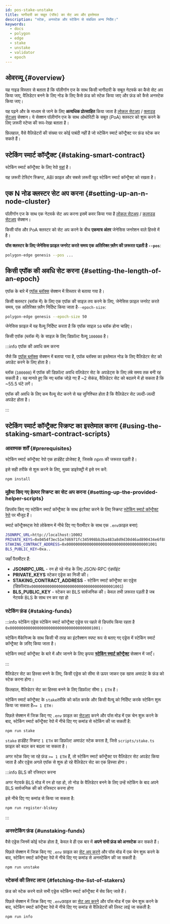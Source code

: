 ```yaml
---
id: pos-stake-unstake
title: भागीदारी का सबूत (पॉस) का सेट अप और इस्तेमाल
description: "स्टेक, अनस्टेक और स्टेकिंग से संबंधित अन्य निर्देश।"
keywords:
  - docs
  - polygon
  - edge
  - stake
  - unstake
  - validator
  - epoch
---
```


## ओवरव्यू {#overview}

यह गाइड विस्तार से बताता है कि पॉलीगॉन एज के साथ किसी भागीदारी के सबूत नेटवर्क का कैसे सेट अप किया जाए, वैलिडेटर बनने के लिए नोड के लिए
कैसे फ़ंड को स्टेक किया जाए और फ़ंड को कैसे अनस्टेक किया जाए।

यह पढ़ने और के माध्यम से जाने के लिए **अत्यधिक प्रोत्साहित** किया जाता है [लोकल सेटअप](/docs/edge/get-started/set-up-ibft-locally)
/ [क्लाउड सेटअप](/docs/edge/get-started/set-up-ibft-on-the-cloud)
सेक्शन। ये सेक्शन पॉलीगॉन एज के साथ ऑथोरिटी के सबूत (PoA) क्लस्टर को शुरू करने के लिए ज़रूरी स्टेप्स की
रूप-रेखा बताता है।

फ़िलहाल, वैसे वैलिडेटरों की संख्या पर कोई पाबंदी नहीं है जो स्टेकिंग स्मार्ट कॉन्ट्रैक्ट पर फ़ंड स्टेक कर सकते हैं।

## स्टेकिंग स्मार्ट कॉन्ट्रैक्ट {#staking-smart-contract}

स्टेकिंग स्मार्ट कॉन्ट्रैक्ट के लिए रेपो [यहां](https://github.com/0xPolygon/staking-contracts) है।

यह ज़रूरी टेस्टिंग स्क्रिप्ट, ABI फ़ाइल और सबसे ज़रूरी खुद स्टेकिंग स्मार्ट कॉन्ट्रैक्ट को रखता है।

## एक N नोड क्लस्टर सेट अप करना {#setting-up-an-n-node-cluster}

पॉलीगॉन एज के साथ एक नेटवर्क सेट अप करना इसमें कवर किया गया है
[लोकल सेटअप](/docs/edge/get-started/set-up-ibft-locally)
/ [कलाउड सेटअप](/docs/edge/get-started/set-up-ibft-on-the-cloud) सेक्शन।

किसी पॉस और PoA क्लस्टर को सेट अप करने के बीच **एकमात्र अंतर** जेनेसिस जनरेशन वाले हिस्से में है।

**पॉस क्लस्टर के लिए जेनेसिस फ़ाइल जनरेट करते समय एक अतिरिक्त फ़्लैग की ज़रूरत पड़ती है `--pos`**:

```bash
polygon-edge genesis --pos ...
```

## किसी एपॉक की अवधि सेट करना {#setting-the-length-of-an-epoch}

एपॉक के बारे में [एपॉक ब्लॉक्स](/docs/edge/consensus/pos-concepts#epoch-blocks) सेक्शन में विस्तार से बताया गया है।

किसी क्लस्टर (ब्लॉक में) के लिए एक एपॉक की साइज़ तय करने के लिए, जेनेसिस फ़ाइल जनरेट करते समय, एक अतिरिक्त फ़्लैग
निर्दिष्ट किया जाता है`--epoch-size`:

```bash
polygon-edge genesis --epoch-size 50
```

जेनेसिस फ़ाइल में यह वैल्यू निर्दिष्ट करता है कि एपॉक साइज़ `50` ब्लॉक होना चाहिए।

किसी एपॉक (ब्लॉक में) के साइज़ के लिए डिफ़ॉल्ट वैल्यू `100000` है।

:::info एपॉक की अवधि कम करना

जैसे कि [एपॉक ब्लॉक्स](/docs/edge/consensus/pos-concepts#epoch-blocks) सेक्शन में बताया गया है,
एपॉक ब्लॉक्स का इस्तेमाल नोड के लिए वैलिडेटर सेट को अपडेट करने के लिए होता है।

ब्लॉक (`100000`) में एपॉक की डिफ़ॉल्ट अवधि वलिडेटर सेट के अपडेट्स के लिए लंबे समय तक बनी रह सकती है। यह मानते हुए कि नए
ब्लॉक जोड़े गए हैं ~2 सेकंड, वैलिडेटर सेट को बदलने में हो सकता है कि ~55.5 घंटे लगें।

एपॉक की अवधि के लिए कम वैल्यू सेट करने से यह सुनिश्चित होता है कि वैलिडेटर सेट ज़ल्दी-ज़ल्दी अपडेट होता है।

:::

## स्टेकिंग स्मार्ट कॉन्ट्रैक्ट स्क्रिप्ट का इस्तेमाल करना {#using-the-staking-smart-contract-scripts}

### आवश्यक शर्तें {#prerequisites}

स्टेकिंग स्मार्ट कॉन्ट्रैक्ट रेपो एक हार्डहैट प्रोजेक्ट है, जिसके npm की जरूरत पड़ती है।

इसे सही तरीके से शुरू करने के लिए, मुख्य डाइरेक्ट्री में इसे रन करें:

```bash
npm install
````

### मुहैया किए गए हेल्पर स्क्रिप्ट का सेट अप करना {#setting-up-the-provided-helper-scripts}

डिप्लॉय किए गए स्टेकिंग स्मार्ट कॉन्ट्रैक्ट के साथ इंटरैक्ट करने के लिए स्क्रिप्ट
[स्टेकिंग स्मार्ट कॉन्ट्रैक्ट रेपो](https://github.com/0xPolygon/staking-contracts) पर मौजूद हैं।

स्मार्ट कॉन्ट्रैक्स्ट्स रेपो लोकेशन में नीचे दिए गए पैरामीटर के साथ एक `.env`फ़ाइल बनाएं:

```bash
JSONRPC_URL=http://localhost:10002
PRIVATE_KEYS=0x0454f3ec51e7d6971fc345998bb2ba483a8d9d30d46ad890434e6f88ecb97544
STAKING_CONTRACT_ADDRESS=0x0000000000000000000000000000000000001001
BLS_PUBLIC_KEY=0xa..
```

जहाँ पैरामीटर हैं:

* **JSONRPC_URL** - रन हो रहे नोड के लिए JSON-RPC एंडपॉइंट
* **PRIVATE_KEYS** स्टेकर एड्रेस का निजी की।
* **STAKING_CONTRACT_ADDRESS** - स्टेकिंग स्मार्ट कॉन्ट्रैक्ट का एड्रेस
(डिफ़ॉल्ट`0x0000000000000000000000000000000000001001`)
* **BLS_PUBLIC_KEY** - स्टेकर का BLS सार्वजनिक की। केवल तभी ज़रूरत पड़ती है जब नेटवर्क BLS के साथ रन कर रहा हो

### स्टेकिंग फ़ंड {#staking-funds}

:::info स्टेकिंग एड्रेस
स्टेकिंग स्मार्ट कॉन्ट्रैक्ट एड्रेस पर पहले से डिप्लॉय
किया रहता है `0x0000000000000000000000000000000000001001`।

स्टेकिंग मैकेनिज्म के साथ किसी भी तरह का इंटरैक्शन स्पष्ट रूप से बताए गए एड्रेस में स्टेकिंग स्मार्ट कॉन्ट्रैक्ट के ज़रिए किया जाता है।

स्टेकिंग स्मार्ट कॉन्ट्रैक्ट के बारे में और जानने के लिए कृपया
**[स्टेकिंग स्मार्ट कॉन्ट्रैक्ट](/docs/edge/consensus/pos-concepts#contract-pre-deployment)** सेक्शन में जाएँ।

:::

वैलिडेटर सेट का हिस्सा बनने के लिए, किसी एड्रेस को सीमा से ऊपर जाकर एक खास अमाउंट के फ़ंड को स्टेक करना होगा।

फ़िलहाल, वैलिडेटर सेट का हिस्सा बनने के लिए डिफ़ॉल्ट सीमा `1 ETH` है।

स्टेकिंग स्मार्ट कॉन्ट्रैक्ट के `stake`तरीके को कॉल करके और किसी वैल्यू को निर्दिष्ट करके स्टेकिंग शुरू किया जा सकता है`>= 1 ETH`।

पिछले सेक्शन में जिक्र किए गए `.env` फ़ाइल का
[सेटअप](/docs/edge/consensus/pos-stake-unstake#setting-up-the-provided-helper-scripts) करने और
पॉस मोड में एक चेन शुरू करने के बाद, स्टेकिंग स्मार्ट कॉन्ट्रैक्ट रेपो में नीचे दिए गए कमांड से स्टेकिंग की जा सकती है:

```bash
npm run stake
```

`stake` हार्डहैट स्क्रिप्ट `1 ETH` का डिफ़ॉल्ट अमाउंट स्टेक करता है, जिसे `scripts/stake.ts` फ़ाइल को बदल कर बदला जा
सकता है।

अगर स्टेक किए जा रहे फ़ंड `>= 1 ETH` हैं, तो स्टेकिंग स्मार्ट कॉन्ट्रैक्ट पर वैलिडेटर सेट अपडेट किया जाता है और एड्रेस
अगले एपॉक से शुरू हो रहे वैलिडेटर सेट का एक हिस्सा होगा।

:::info BLS की रजिस्टर करना

अगर नेटवर्क BLS मोड में रन हो रहा हो, तो नोड के वैलिडेटर बनने के लिए उन्हें स्टेकिंग के बाद अपने BLS सार्वजनिक की को रजिस्टर करना होगा

इसे नीचे दिए गए कमांड से किया जा सकता है:

```bash
npm run register-blskey
```
:::

### अनस्टेकिंग फ़ंड {#unstaking-funds}

वैसे एड्रेस जिनमें कोई स्टेक होता है, केवल वे ही एक बार में **अपने सभी फ़ंड को अनस्टेक** कर सकते हैं।

पिछले सेक्शन में जिक्र किए गए `.env` फ़ाइल का
[सेट अप करने](/docs/edge/consensus/pos-stake-unstake#setting-up-the-provided-helper-scripts) और
पॉस मोड में एक चेन शुरू करने के बाद, स्टेकिंग स्मार्ट कॉन्ट्रैक्ट रेपो में नीचे दिए गए कमांड से अनस्टेकिंग
की जा सकती है:

```bash
npm run unstake
```

### स्टेकर्स की लिस्ट लाना {#fetching-the-list-of-stakers}

फ़ंड को स्टेक करने वाले सभी एड्रेस स्टेकिंग स्मार्ट कॉन्ट्रैक्ट में सेव किए जाते हैं।

पिछले सेक्शन में जिक्र किए गए  `.env`फ़ाइल का
[सेट अप करने](/docs/edge/consensus/pos-stake-unstake#setting-up-the-provided-helper-scripts) और
पॉस मोड में एक चेन शुरू करने के बाद, स्टेकिंग स्मार्ट कॉन्ट्रैक्ट रेपो में नीचे दिए गए कमांड से
वैलिडेटरों की लिस्ट लाई जा सकती है:

```bash
npm run info
```
